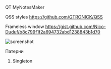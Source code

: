 QT MyNotesMaker

QSS styles https://github.com/GTRONICK/QSS

Frameless window https://gist.github.com/Nico-Duduf/b8c799f1f2a694732abd1238843b1d70

![screenshot](https://github.com/pvasya/OOOP/assets/48941205/22f1582d-b07a-4c63-809f-d50a81d49435)

Патерни
1. Singleton
